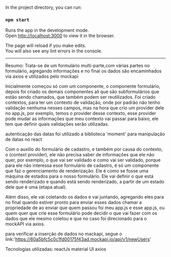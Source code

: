 In the project directory, you can run:

### `npm start`

Runs the app in the development mode.\
Open [http://localhost:3000](http://localhost:3000) to view it in the browser.

The page will reload if you make edits.\
You will also see any lint errors in the console.

*******

Resumo: Trata-se de um formulário multi-parte,com várias partes no formulário, agregando informações e no final os dados são encaminhados via axios e utilizados pelo mockapi

Inicialmente começou só com um componente, o componente formulário, depois foi criado os demais componentes ali que são subformulários que estão sendo chamados, que também podem ser reutilizados.
 Foi criado contextos, para ter um contexto de validação, onde por padrão não tenho validação nenhuma nesses campos, mas na hora que crio um provider dele no app.js, por exemplo,  temos o provider desse contexto, esse provider pode mudar as informações que meu contexto vai passar para baixo, ele tem que definir quais validações serão utilizadas.
 
 autenticação das datas foi utilizado a biblioteca 'moment' para manipulação de datas no react

 Com o auxilio do formulário de cadastro, e também por  causa do contexto, o (context provider), ele não precisa saber de informações que ele não quer, por exemplo, o que vai ser validado e como vai ser validado, porque para ele não interessa esse formulário de cadastro, é só um componente que faz o gerenciamento de renderização. Ele é como se fosse uma máquina de estados para o nosso formulário. Ele vai definir o que está sendo renderizado e quando está sendo renderizado, a partir de um estado dele que é uma (etapa atual).

 Além disso, ele vai coletando os dados e vai juntando, agregando eles para no final quando  estiver pronto para enviar esses dados chamar a propriedade de ao enviar que quem passou  foi meu app.js e esse app.js, ou quem quer que crie esse formulário pode decidir o que vai fazer com os dados que ele mesmo coletou e que no caso foi direcionado para o mockAPI via axios.

 
para verificar a inserção de dados no mackapi, segue o link:'https://60a5bfc5c0c1fd00175f43ad.mockapi.io/api/v1/newUsers'


Tecnologias utilizadas:
reactJs
material UI
axios



